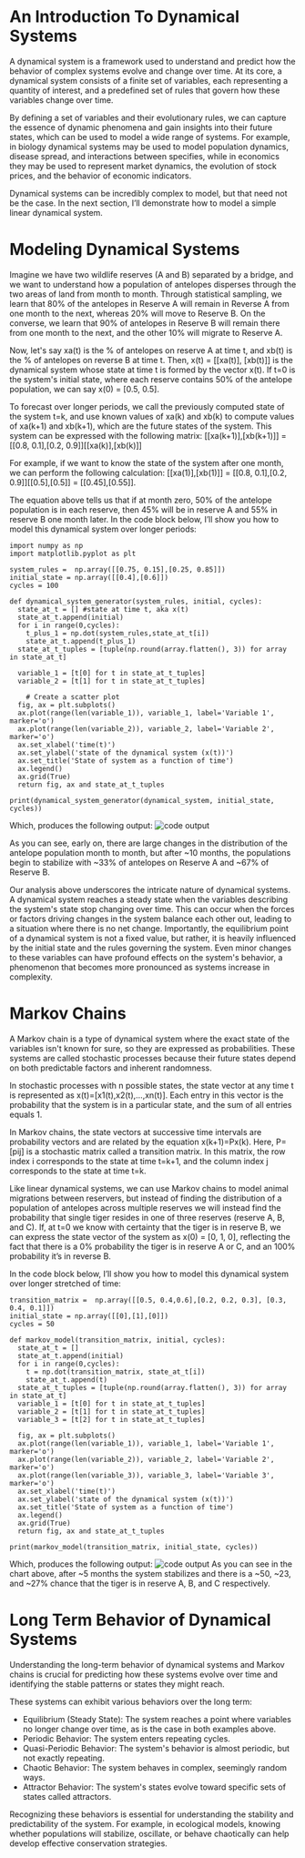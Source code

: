 # An Introduction To Dynamical Systems 
A dynamical system is a framework used to understand and predict how the behavior of complex systems evolve and change over time. At its core, a dynamical system consists of a finite set of variables, each representing a quantity of interest, and a predefined set of rules that govern how these variables change over time. 

By defining a set of variables and their evolutionary rules, we can capture the essence of dynamic phenomena and gain insights into their future states, which can be used to model a wide range of systems. For example, in biology dynamical systems may be used to model population dynamics, disease spread, and interactions between specifies, while in economics they may be used to represent market dynamics, the evolution of stock prices, and the behavior of economic indicators.   

Dynamical systems can be incredibly complex to model, but that need not be the case. In the next section, I’ll demonstrate how to model a simple linear dynamical system. 

# Modeling Dynamical Systems 

Imagine we have two wildlife reserves (A and B) separated by a bridge, and we want to understand how a population of antelopes disperses through the two areas of land from month to month. Through statistical sampling, we learn that 80% of the antelopes in Reserve A will remain in Reverse A from one month to the next, whereas 20% will move to Reserve B. On the converse, we learn that 90% of antelopes in Reserve B will remain there from one month to the next, and the other 10% will migrate to Reserve A. 

Now, let's say xa(t) is the % of antelopes on reserve A at time t, and xb(t) is the % of antelopes on reverse B at time t. Then, x(t) = [[xa(t)], [xb(t)]] is the dynamical system whose state at time t is formed by the vector x(t). If t=0 is the system's initial state, where each reserve contains 50% of the antelope population, we can say x(0) = [0.5, 0.5]. 

To forecast over longer periods, we call the previously computed state of the system t=k, and use known values of xa(k) and xb(k) to compute values of xa(k+1) and xb(k+1), which are the future states of the system. This system can be expressed with the following matrix: [[xa(k+1)],[xb(k+1)]] = [[0.8, 0.1],[0.2, 0.9]][[xa(k)],[xb(k)]]

For example, if we want to know the state of the system after one month, we can perform the following calculation: [[xa(1)],[xb(1)]] = [[0.8, 0.1],[0.2, 0.9]][[0.5],[0.5]] = [[0.45],[0.55]]. 

The equation above tells us that if at month zero, 50% of the antelope population is in each reserve, then 45% will be in reserve A and 55% in reserve B one month later. In the code block below, I’ll show you how to model this dynamical system over longer periods:
```
import numpy as np
import matplotlib.pyplot as plt

system_rules =  np.array([[0.75, 0.15],[0.25, 0.85]])
initial_state = np.array([[0.4],[0.6]])
cycles = 100

def dynamical_system_generator(system_rules, initial, cycles):
  state_at_t = [] #state at time t, aka x(t)
  state_at_t.append(initial)
  for i in range(0,cycles):
    t_plus_1 = np.dot(system_rules,state_at_t[i])
    state_at_t.append(t_plus_1)
  state_at_t_tuples = [tuple(np.round(array.flatten(), 3)) for array in state_at_t]

  variable_1 = [t[0] for t in state_at_t_tuples]
  variable_2 = [t[1] for t in state_at_t_tuples]

    # Create a scatter plot
  fig, ax = plt.subplots()
  ax.plot(range(len(variable_1)), variable_1, label='Variable 1', marker='o')
  ax.plot(range(len(variable_2)), variable_2, label='Variable 2', marker='o')
  ax.set_xlabel('time(t)')
  ax.set_ylabel('state of the dynamical system (x(t))')
  ax.set_title('State of system as a function of time')
  ax.legend()
  ax.grid(True)
  return fig, ax and state_at_t_tuples

print(dynamical_system_generator(dynamical_system, initial_state, cycles))
```
Which, produces the following output: 
![code output](images/output1.jpg)

As you can see, early on, there are large changes in the distribution of the antelope population month to month, but after ~10 months, the populations begin to stabilize with ~33% of antelopes on Reserve A and ~67% of Reserve B.

Our analysis above underscores the intricate nature of dynamical systems. A dynamical system reaches a steady state when the variables describing the system's state stop changing over time. This can occur when the forces or factors driving changes in the system balance each other out, leading to a situation where there is no net change. Importantly, the equilibrium point of a dynamical system is not a fixed value, but rather, it is heavily influenced by the initial state and the rules governing the system. Even minor changes to these variables can have profound effects on the system's behavior, a phenomenon that becomes more pronounced as systems increase in complexity. 

# Markov Chains 

A Markov chain is a type of dynamical system where the exact state of the variables isn't known for sure, so they are expressed as probabilities. These systems are called stochastic processes because their future states depend on both predictable factors and inherent randomness.

In stochastic processes with n possible states, the state vector at any time t is represented as x(t)=[x1(t),x2(t),…,xn(t)]. Each entry in this vector is the probability that the system is in a particular state, and the sum of all entries equals 1.

In Markov chains, the state vectors at successive time intervals are probability vectors and are related by the equation x(k+1)=Px(k). Here, P=[pij] is a stochastic matrix called a transition matrix. In this matrix, the row index i corresponds to the state at time t=k+1, and the column index j corresponds to the state at time t=k.

Like linear dynamical systems, we can use Markov chains to model animal migrations between reservers, but instead of finding the distribution of a population of antelopes across multiple reserves we will instead find the probability that single tiger resides in one of three reserves (reserve A, B, and C). If, at t=0 we know with certainty that the tiger is in reserve B, we can express the state vector of the system as x(0) = [0, 1, 0], reflecting the fact that there is a 0% probability the tiger is in reserve A or C, and an 100% probability it’s in reverse B. 

In the code block below, I’ll show you how to model this dynamical system over longer stretched of time:
```
transition_matrix =  np.array([[0.5, 0.4,0.6],[0.2, 0.2, 0.3], [0.3, 0.4, 0.1]])
initial_state = np.array([[0],[1],[0]])
cycles = 50

def markov_model(transition_matrix, initial, cycles):
  state_at_t = []
  state_at_t.append(initial)
  for i in range(0,cycles):
    t = np.dot(transition_matrix, state_at_t[i])
    state_at_t.append(t)
  state_at_t_tuples = [tuple(np.round(array.flatten(), 3)) for array in state_at_t]
  variable_1 = [t[0] for t in state_at_t_tuples]
  variable_2 = [t[1] for t in state_at_t_tuples]
  variable_3 = [t[2] for t in state_at_t_tuples]

  fig, ax = plt.subplots()
  ax.plot(range(len(variable_1)), variable_1, label='Variable 1', marker='o')
  ax.plot(range(len(variable_2)), variable_2, label='Variable 2', marker='o')
  ax.plot(range(len(variable_3)), variable_3, label='Variable 3', marker='o')
  ax.set_xlabel('time(t)')
  ax.set_ylabel('state of the dynamical system (x(t))')
  ax.set_title('State of system as a function of time')
  ax.legend()
  ax.grid(True)
  return fig, ax and state_at_t_tuples

print(markov_model(transition_matrix, initial_state, cycles))
```
Which, produces the following output:
![code output](images/output2.jpg)
As you can see in the chart above, after ~5 months the system stabilizes and there is a ~50, ~23, and ~27% chance that the tiger is in reserve A, B, and C respectively.

# Long Term Behavior of Dynamical Systems 

Understanding the long-term behavior of dynamical systems and Markov chains is crucial for predicting how these systems evolve over time and identifying the stable patterns or states they might reach.

These systems can exhibit various behaviors over the long term:
- Equilibrium (Steady State): The system reaches a point where variables no longer change over time, as is the case in both examples above. 
- Periodic Behavior: The system enters repeating cycles.
- Quasi-Periodic Behavior: The system's behavior is almost periodic, but not exactly repeating.
- Chaotic Behavior: The system behaves in complex, seemingly random ways.
- Attractor Behavior: The system's states evolve toward specific sets of states called attractors.

Recognizing these behaviors is essential for understanding the stability and predictability of the system. For example, in ecological models, knowing whether populations will stabilize, oscillate, or behave chaotically can help develop effective conservation strategies.
